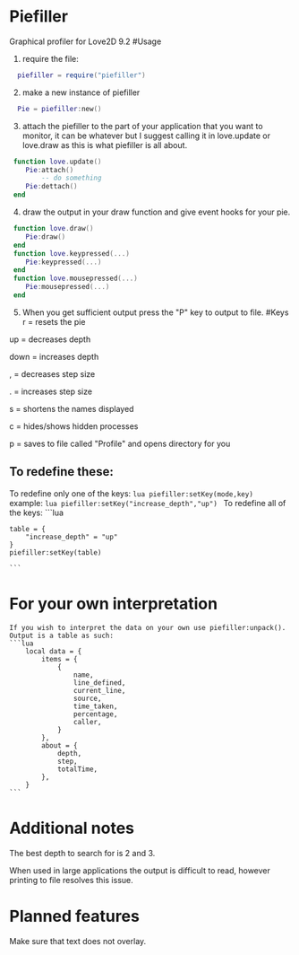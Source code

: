 # Piefiller
Graphical profiler for Love2D 9.2
#Usage
1) require the file:
```lua
  piefiller = require("piefiller")
```
2) make a new instance of piefiller
```lua
  Pie = piefiller:new()
```
3) attach the piefiller to the part of your application that you want to monitor, it can be whatever but I suggest calling it in love.update or love.draw as this is what piefiller is all about.

```lua
 function love.update()
	Pie:attach()
		-- do something
	Pie:dettach()
 end
```
4) draw the output in your draw function and give event hooks for your pie.
```lua
 function love.draw()
	Pie:draw()
 end
 function love.keypressed(...)
 	Pie:keypressed(...)
 end
 function love.mousepressed(...)
 	Pie:mousepressed(...)
 end
```
5) When you get sufficient output press the "P" key to output to file.
#Keys
r 	= resets the pie 

up 	= decreases depth 

down 	= increases depth 

, 	= decreases step size 

.	= increases step size 

s	= shortens the names displayed

c	= hides/shows hidden processes

p	= saves to file called "Profile" and opens directory for you
## To redefine these:
To redefine only one of the keys:
	```lua
		piefiller:setKey(mode,key)
	```
	example:
	```lua
		piefiller:setKey("increase_depth","up")
	```
To redefine all of the keys:
	```lua
	
	table = {
		"increase_depth" = "up"
	}
	piefiller:setKey(table)
	
	```
# For your own interpretation 
	If you wish to interpret the data on your own use piefiller:unpack().
	Output is a table as such:
	```lua
		local data = {
			items = { 
				{ 
					name,
					line_defined, 
					current_line,
					source,
					time_taken, 
					percentage,
					caller,
				}
			}, 
			about = {
				depth,
				step, 
				totalTime,
			}, 
		} 
	```
# Additional notes
The best depth to search for is 2 and 3.

When used in large applications the output is difficult to read, however printing to file resolves this issue.
# Planned features
Make sure that text does not overlay.
